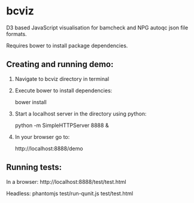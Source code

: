 bcviz
=====

D3 based JavaScript visualisation for bamcheck and NPG autoqc json file formats.

Requires bower to install package dependencies.

Creating and running demo:
--------------------------

1. Navigate to bcviz directory in terminal

2. Execute bower to install dependencies:

    bower install

3. Start a localhost server in the directory using python:

    python -m SimpleHTTPServer 8888 &

4. In your browser go to: 

    http://localhost:8888/demo

Running tests:
--------------

In a browser: http://localhost:8888/test/test.html

Headless: phantomjs test/run-qunit.js test/test.html


